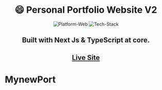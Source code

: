 <h1 align="center">😄 Personal Portfolio Website V2</h1>

<p align="center">
	<img src="https://img.shields.io/badge/Platform-Web%2C%20Mobile-brightgreen" alt="Platform-Web">
    <img src="https://img.shields.io/badge/Tech%20Stack-Nextjs%2C%20TypeScript%2C%20SCSS%2C%20GraphQL%2C%20GraphCMS%2C%20Emailjs-9cf" alt="Tech-Stack">
</p

<br>
<h2 align="center">Built with Next Js & TypeScript at core.</h2>
<h2 align="center"><a href="https://himankash.com"> Live Site </a></h2>

# MynewPort
